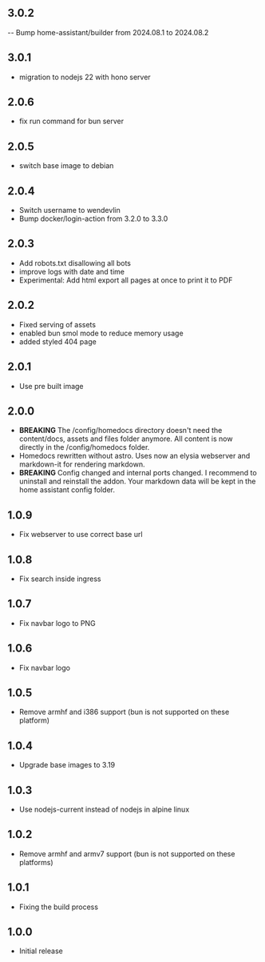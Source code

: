 ## 3.0.2

-- Bump home-assistant/builder from 2024.08.1 to 2024.08.2

## 3.0.1

- migration to nodejs 22 with hono server

## 2.0.6

- fix run command for bun server

## 2.0.5

- switch base image to debian

## 2.0.4

- Switch username to wendevlin
- Bump docker/login-action from 3.2.0 to 3.3.0

## 2.0.3

- Add robots.txt disallowing all bots
- improve logs with date and time
- Experimental: Add html export all pages at once to print it to PDF

## 2.0.2

- Fixed serving of assets
- enabled bun smol mode to reduce memory usage
- added styled 404 page

## 2.0.1

- Use pre built image

## 2.0.0

- **BREAKING** The /config/homedocs directory doesn't need the content/docs, assets and files folder anymore. All content is now directly in the /config/homedocs folder.
- Homedocs rewritten without astro. Uses now an elysia webserver and markdown-it for rendering markdown.
- **BREAKING** Config changed and internal ports changed. I recommend to uninstall and reinstall the addon. Your markdown data will be kept in the home assistant config folder.

## 1.0.9

- Fix webserver to use correct base url

## 1.0.8

- Fix search inside ingress

## 1.0.7

- Fix navbar logo to PNG

## 1.0.6

- Fix navbar logo

## 1.0.5

- Remove armhf and i386 support (bun is not supported on these platform)

## 1.0.4

- Upgrade base images to 3.19

## 1.0.3

- Use nodejs-current instead of nodejs in alpine linux

## 1.0.2

- Remove armhf and armv7 support (bun is not supported on these platforms)

## 1.0.1

- Fixing the build process

## 1.0.0

- Initial release
